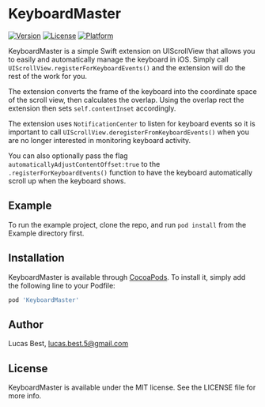 # KeyboardMaster

[![Version](https://img.shields.io/cocoapods/v/KeyboardMaster.svg?style=flat)](http://cocoapods.org/pods/KeyboardMaster)
[![License](https://img.shields.io/cocoapods/l/KeyboardMaster.svg?style=flat)](http://cocoapods.org/pods/KeyboardMaster)
[![Platform](https://img.shields.io/cocoapods/p/KeyboardMaster.svg?style=flat)](http://cocoapods.org/pods/KeyboardMaster)

KeyboardMaster is a simple Swift extension on UIScrollView that allows you to easily and automatically manage the keyboard in iOS. Simply call `UIScrollView.registerForKeyboardEvents()` and the extension will do the rest of the work for you.

The extension converts the frame of the keyboard into the coordinate space of the scroll view, then calculates the overlap. Using the overlap rect the extension then sets `self.contentInset` accordingly.

The extension uses `NotificationCenter` to listen for keyboard events so it is important to call `UIScrollView.deregisterFromKeyboardEvents()` when you are no longer interested in monitoring keyboard activity.

You can also optionally pass the flag `automaticallyAdjustContentOffset:true` to the `.registerForKeyboardEvents()`  function to have the keyboard automatically scroll up when the keyboard shows.

## Example

To run the example project, clone the repo, and run `pod install` from the Example directory first.

## Installation

KeyboardMaster is available through [CocoaPods](http://cocoapods.org). To install
it, simply add the following line to your Podfile:

```ruby
pod 'KeyboardMaster'
```

## Author

Lucas Best, lucas.best.5@gmail.com

## License

KeyboardMaster is available under the MIT license. See the LICENSE file for more info.
